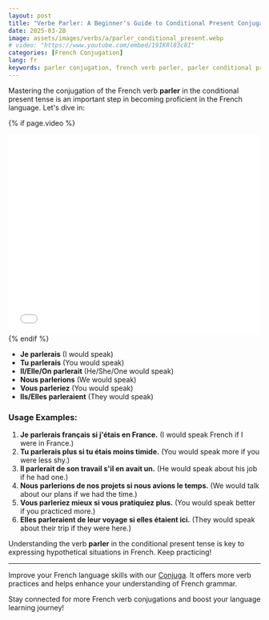 ```yaml
---
layout: post
title: "Verbe Parler: A Beginner's Guide to Conditional Present Conjugation"
date: 2025-03-28
image: assets/images/verbs/a/parler_conditional_present.webp
# video: "https://www.youtube.com/embed/19IKRl83c8I"
categories: [French Conjugation]
lang: fr
keywords: parler conjugation, french verb parler, parler conditional present, french conjugation, learn french
---
```


Mastering the conjugation of the French verb **parler** in the conditional present tense is an important step in becoming proficient in the French language. Let's dive in:

<!-- Video Embed Section -->
{% if page.video %}
<div class="video-embed">
  <iframe width="100%" height="400" src="{{ page.video | escape }}" frameborder="0" allowfullscreen></iframe>
</div>
{% endif %}

- **Je parlerais** (I would speak)
- **Tu parlerais** (You would speak)
- **Il/Elle/On parlerait** (He/She/One would speak)
- **Nous parlerions** (We would speak)
- **Vous parleriez** (You would speak)
- **Ils/Elles parleraient** (They would speak)

### Usage Examples:

1. **Je parlerais français si j'étais en France.** (I would speak French if I were in France.)
2. **Tu parlerais plus si tu étais moins timide.** (You would speak more if you were less shy.)
3. **Il parlerait de son travail s'il en avait un.** (He would speak about his job if he had one.)
4. **Nous parlerions de nos projets si nous avions le temps.** (We would talk about our plans if we had the time.)
5. **Vous parleriez mieux si vous pratiquiez plus.** (You would speak better if you practiced more.)
6. **Elles parleraient de leur voyage si elles étaient ici.** (They would speak about their trip if they were here.)

Understanding the verb **parler** in the conditional present tense is key to expressing hypothetical situations in French. Keep practicing!

---

Improve your French language skills with our [Conjuga]({{site.appStore.url}}). It offers more verb practices and helps enhance your understanding of French grammar.

Stay connected for more French verb conjugations and boost your language learning journey!
